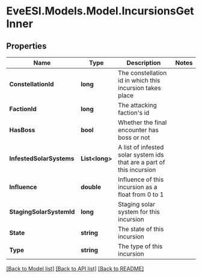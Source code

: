 # EveESI.Models.Model.IncursionsGetInner

## Properties

Name | Type | Description | Notes
------------ | ------------- | ------------- | -------------
**ConstellationId** | **long** | The constellation id in which this incursion takes place | 
**FactionId** | **long** | The attacking faction&#39;s id | 
**HasBoss** | **bool** | Whether the final encounter has boss or not | 
**InfestedSolarSystems** | **List&lt;long&gt;** | A list of infested solar system ids that are a part of this incursion | 
**Influence** | **double** | Influence of this incursion as a float from 0 to 1 | 
**StagingSolarSystemId** | **long** | Staging solar system for this incursion | 
**State** | **string** | The state of this incursion | 
**Type** | **string** | The type of this incursion | 

[[Back to Model list]](../README.md#documentation-for-models) [[Back to API list]](../README.md#documentation-for-api-endpoints) [[Back to README]](../README.md)

